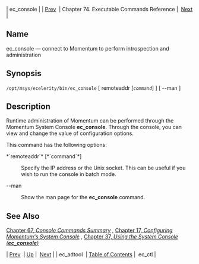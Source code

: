 | ec_console |
| [Prev](executable.ec_adtool)  | Chapter 74. Executable Commands Reference |  [Next](executable.ec_ctl) |

<a name="executable.ec_console"></a>
## Name

ec_console — connect to Momentum to perform introspection and administration

## Synopsis

`/opt/msys/ecelerity/bin/ec_console` [ remoteaddr [*`command`*] ] [ --man ]

<a name="idp11103648"></a>
## Description

Runtime administration of Momentum can be performed through the Momentum System Console **ec_console**. Through the console, you can view and change the value of configuration options.

This command has the following options:

<dl class="variablelist">

<dt>*`remoteaddr`* [*`command`*]</dt>

<dd>

Specify the IP address or the Unix socket. This can be useful if you wish to run the console in batch mode.

</dd>

<dt>--man</dt>

<dd>

Show the man page for the **ec_console** command.

</dd>

</dl>

<a name="idp11112080"></a>
## See Also

[Chapter 67, *Console Commands Summary*](console_commands "Chapter 67. Console Commands Summary") , [Chapter 17, *Configuring Momentum's System Console*](control_listener "Chapter 17. Configuring Momentum's System Console") , [Chapter 37, *Using the System Console (**ec_console**)*](operations "Chapter 37. Using the System Console (ec_console)") 

| [Prev](executable.ec_adtool)  | [Up](exec.cmds.ref) |  [Next](executable.ec_ctl) |
| ec_adtool  | [Table of Contents](index) |  ec_ctl |

